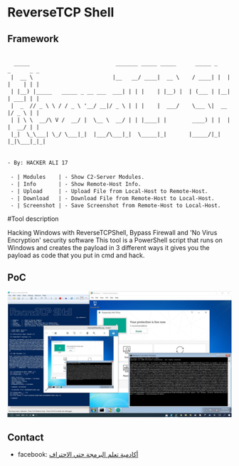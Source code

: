 
# ReverseTCP Shell

## Framework

```

  _____                           _______ _____ _____      _____ _    _      _ _ 
 |  __ \                         |__   __/ ____|  __ \    / ____| |  | |    | | |
 | |__) |_____   _____ _ __ ___  ___| | | |    | |__) |  | (___ | |__| | ___| | |
 |  _  // _ \ \ / / _ \ '__/ __|/ _ \ | | |    |  ___/    \___ \|  __  |/ _ \ | |
 | | \ \  __/\ V /  __/ |  \__ \  __/ | | |____| |        ____) | |  | |  __/ | |
 |_|  \_\___| \_/ \___|_|  |___/\___|_|  \_____|_|       |_____/|_|  |_|\___|_|_|
                                                     
                                                                                     - By: HACKER ALI 17                                                                                                           

 - | Modules    | - Show C2-Server Modules.
 - | Info       | - Show Remote-Host Info.
 - | Upload     | - Upload File from Local-Host to Remote-Host.
 - | Download   | - Download File from Remote-Host to Local-Host.
 - | Screenshot | - Save Screenshot from Remote-Host to Local-Host.

```
#Tool description

Hacking Windows with ReverseTCPShell, Bypass Firewall and 'No Virus Encryption' security software
      This tool is a PowerShell script that runs on Windows and creates the payload in 3 different ways it gives you the payload as code that you put in cmd and hack.

## PoC

![](PoC.jpg)

## Contact

* facebook: [أكادمية تعلم البرمجة حتي الاحتراف
](https://www.facebook.com/Alloush.dz)
